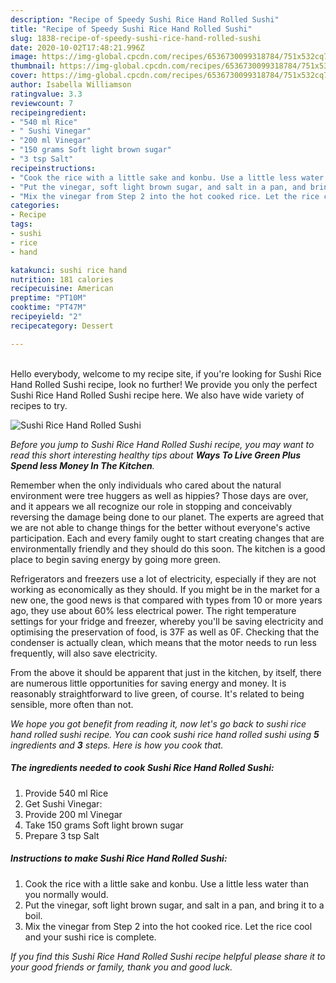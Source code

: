 ```yaml
---
description: "Recipe of Speedy Sushi Rice Hand Rolled Sushi"
title: "Recipe of Speedy Sushi Rice Hand Rolled Sushi"
slug: 1838-recipe-of-speedy-sushi-rice-hand-rolled-sushi
date: 2020-10-02T17:48:21.996Z
image: https://img-global.cpcdn.com/recipes/6536730099318784/751x532cq70/sushi-rice-hand-rolled-sushi-recipe-main-photo.jpg
thumbnail: https://img-global.cpcdn.com/recipes/6536730099318784/751x532cq70/sushi-rice-hand-rolled-sushi-recipe-main-photo.jpg
cover: https://img-global.cpcdn.com/recipes/6536730099318784/751x532cq70/sushi-rice-hand-rolled-sushi-recipe-main-photo.jpg
author: Isabella Williamson
ratingvalue: 3.3
reviewcount: 7
recipeingredient:
- "540 ml Rice"
- " Sushi Vinegar"
- "200 ml Vinegar"
- "150 grams Soft light brown sugar"
- "3 tsp Salt"
recipeinstructions:
- "Cook the rice with a little sake and konbu. Use a little less water than you normally would."
- "Put the vinegar, soft light brown sugar, and salt in a pan, and bring it to a boil."
- "Mix the vinegar from Step 2 into the hot cooked rice. Let the rice cool and your sushi rice is complete."
categories:
- Recipe
tags:
- sushi
- rice
- hand

katakunci: sushi rice hand 
nutrition: 181 calories
recipecuisine: American
preptime: "PT10M"
cooktime: "PT47M"
recipeyield: "2"
recipecategory: Dessert

---
```

<br>
Hello everybody, welcome to my recipe site, if you're looking for Sushi Rice Hand Rolled Sushi recipe, look no further! We provide you only the perfect Sushi Rice Hand Rolled Sushi recipe here. We also have wide variety of recipes to try.
<br>


![Sushi Rice Hand Rolled Sushi](https://img-global.cpcdn.com/recipes/6536730099318784/751x532cq70/sushi-rice-hand-rolled-sushi-recipe-main-photo.jpg)

<i>Before you jump to Sushi Rice Hand Rolled Sushi recipe, you may want to read this short interesting healthy tips about 
<strong>Ways To Live Green Plus Spend less Money In The Kitchen</strong>.</i>
</br>

Remember when the only individuals who cared about the natural environment were tree huggers as well as hippies? Those days are over, and it appears we all recognize our role in stopping and conceivably reversing the damage being done to our planet. The experts are agreed that we are not able to change things for the better without everyone's active participation. Each and every family ought to start creating changes that are environmentally friendly and they should do this soon. The kitchen is a good place to begin saving energy by going more green.

Refrigerators and freezers use a lot of electricity, especially if they are not working as economically as they should. If you might be in the market for a new one, the good news is that compared with types from 10 or more years ago, they use about 60% less electrical power. The right temperature settings for your fridge and freezer, whereby you'll be saving electricity and optimising the preservation of food, is 37F as well as 0F. Checking that the condenser is actually clean, which means that the motor needs to run less frequently, will also save electricity.

From the above it should be apparent that just in the kitchen, by itself, there are numerous little opportunities for saving energy and money. It is reasonably straightforward to live green, of course. It's related to being sensible, more often than not.


<i>We hope you got benefit from reading it, now let's go back to sushi rice hand rolled sushi recipe. You can cook sushi rice hand rolled sushi using <strong>5</strong> ingredients and <strong>3</strong> steps. Here is how you cook that.
</i>

##### The ingredients needed to cook Sushi Rice Hand Rolled Sushi:

1. Provide 540 ml Rice
1. Get  Sushi Vinegar:
1. Provide 200 ml Vinegar
1. Take 150 grams Soft light brown sugar
1. Prepare 3 tsp Salt


##### Instructions to make Sushi Rice Hand Rolled Sushi:

1. Cook the rice with a little sake and konbu. Use a little less water than you normally would.
1. Put the vinegar, soft light brown sugar, and salt in a pan, and bring it to a boil.
1. Mix the vinegar from Step 2 into the hot cooked rice. Let the rice cool and your sushi rice is complete.


<i>If you find this Sushi Rice Hand Rolled Sushi recipe helpful please share it to your good friends or family, thank you and good luck.</i>
